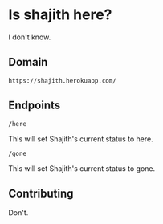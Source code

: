 # Is shajith here?

I don't know.

## Domain

    https://shajith.herokuapp.com/

## Endpoints

    /here

This will set Shajith's current status to here.

    /gone

This will set Shajith's current status to gone.

## Contributing

Don't.
